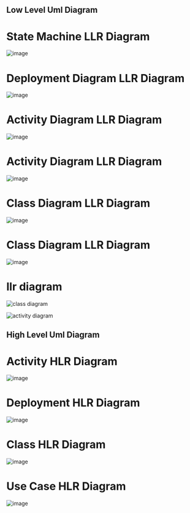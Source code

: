 <h2> Low Level Uml Diagram </h2>


  # State Machine LLR Diagram
![image](https://user-images.githubusercontent.com/78853319/107766256-309c5200-6d59-11eb-8841-967b8c3b51cc.png)

# Deployment Diagram LLR Diagram
![image](https://user-images.githubusercontent.com/78853319/107766382-617c8700-6d59-11eb-9ecb-ba96c7c07ff5.png)

# Activity Diagram LLR Diagram
![image](https://user-images.githubusercontent.com/78853319/107766487-8a048100-6d59-11eb-83df-ed71efbec0ee.png)

# Activity Diagram LLR Diagram
![image](https://user-images.githubusercontent.com/78853340/111080938-e6a8b680-8526-11eb-9fdb-b6fe0f1abd8a.png)

# Class Diagram LLR Diagram
![image](https://user-images.githubusercontent.com/78853319/107766582-ad2f3080-6d59-11eb-9edc-c7b1794639ef.png)

# Class Diagram LLR Diagram
![image](https://user-images.githubusercontent.com/78853319/107766780-00a17e80-6d5a-11eb-9ea3-dc8f874711e5.png)


# llr diagram
![class diagram](https://user-images.githubusercontent.com/78856378/107915843-44c79580-6f8b-11eb-8f06-3bec47f40a72.png)

![activity diagram](https://user-images.githubusercontent.com/78856378/107915941-6d4f8f80-6f8b-11eb-94e3-f24acb2d2532.png)

<h2> High Level Uml Diagram </h2>

# Activity HLR Diagram
![image](https://user-images.githubusercontent.com/78853319/107765743-5e34cb80-6d58-11eb-93f3-235419406ec5.png)

# Deployment HLR Diagram
![image](https://user-images.githubusercontent.com/78853319/107765885-9cca8600-6d58-11eb-9282-fd930dc6b024.png)

# Class HLR Diagram
![image](https://user-images.githubusercontent.com/78853319/107765963-bec40880-6d58-11eb-8d66-771710794999.png)

# Use Case HLR Diagram
![image](https://user-images.githubusercontent.com/78853319/107766107-fcc12c80-6d58-11eb-9281-7d9c5dca1afd.png)
